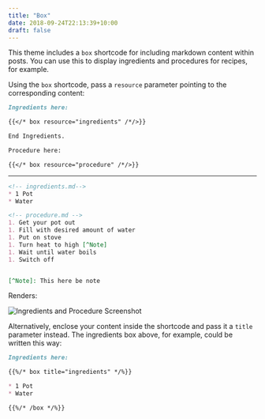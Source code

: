 ```yaml
---
title: "Box"
date: 2018-09-24T22:13:39+10:00
draft: false
---
```



This theme includes a `box` shortcode for including markdown content within posts. You can use this to display ingredients and procedures for recipes, for example.

Using the `box` shortcode, pass a `resource` parameter pointing to the corresponding content: 

```md
Ingredients here:

{{</* box resource="ingredients" /*/>}}

End Ingredients.

Procedure here:

{{</* box resource="procedure" /*/>}}
```
---
```md
<!-- ingredients.md-->
* 1 Pot 
* Water
```

```md
<!-- procedure.md -->
1. Get your pot out
1. Fill with desired amount of water
1. Put on stove
1. Turn heat to high [^Note]
1. Wait until water boils
1. Switch off


[^Note]: This here be note
```
Renders:

![Ingredients and Procedure Screenshot](/images/screenshot-recipes.png)

Alternatively, enclose your content inside the shortcode and pass it a `title` parameter instead. The ingredients box above, for example, could be written this way:


```md
Ingredients here: 

{{%/* box title="ingredients" */%}}

* 1 Pot 
* Water

{{%/* /box */%}}
```